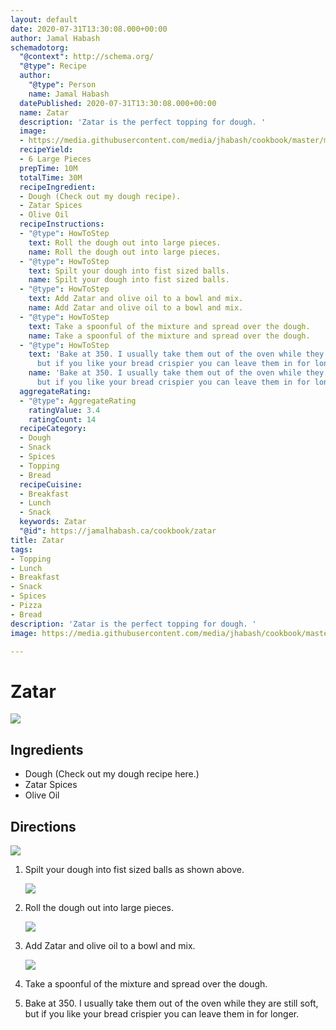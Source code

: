 ```yaml
---
layout: default
date: 2020-07-31T13:30:08.000+00:00
author: Jamal Habash
schemadotorg:
  "@context": http://schema.org/
  "@type": Recipe
  author:
    "@type": Person
    name: Jamal Habash
  datePublished: 2020-07-31T13:30:08.000+00:00
  name: Zatar
  description: 'Zatar is the perfect topping for dough. '
  image:
  - https://media.githubusercontent.com/media/jhabash/cookbook/master/media/zatar-pie-manakeesh.jpg
  recipeYield:
  - 6 Large Pieces
  prepTime: 10M
  totalTime: 30M
  recipeIngredient:
  - Dough (Check out my dough recipe).
  - Zatar Spices
  - Olive Oil
  recipeInstructions:
  - "@type": HowToStep
    text: Roll the dough out into large pieces.
    name: Roll the dough out into large pieces.
  - "@type": HowToStep
    text: Spilt your dough into fist sized balls.
    name: Spilt your dough into fist sized balls.
  - "@type": HowToStep
    text: Add Zatar and olive oil to a bowl and mix.
    name: Add Zatar and olive oil to a bowl and mix.
  - "@type": HowToStep
    text: Take a spoonful of the mixture and spread over the dough.
    name: Take a spoonful of the mixture and spread over the dough.
  - "@type": HowToStep
    text: 'Bake at 350. I usually take them out of the oven while they are still soft,
      but if you like your bread crispier you can leave them in for longer. '
    name: 'Bake at 350. I usually take them out of the oven while they are still soft,
      but if you like your bread crispier you can leave them in for longer. '
  aggregateRating:
  - "@type": AggregateRating
    ratingValue: 3.4
    ratingCount: 14
  recipeCategory:
  - Dough
  - Snack
  - Spices
  - Topping
  - Bread
  recipeCuisine:
  - Breakfast
  - Lunch
  - Snack
  keywords: Zatar
  "@id": https://jamalhabash.ca/cookbook/zatar
title: Zatar
tags:
- Topping
- Lunch
- Breakfast
- Snack
- Spices
- Pizza
- Bread
description: 'Zatar is the perfect topping for dough. '
image: https://media.githubusercontent.com/media/jhabash/cookbook/master/media/zatar-pie-manakeesh.jpg

---
```

# Zatar

![](https://media.githubusercontent.com/media/jhabash/cookbook/master/media/zatar-pie-manakeesh.jpg)

## Ingredients

* Dough (Check out my dough recipe here.)
* Zatar Spices
* Olive Oil

## Directions

![](https://media.githubusercontent.com/media/jhabash/cookbook/master/media/screen-shot-2020-07-31-at-9-37-42-am.png)

1. Spilt your dough into fist sized balls as shown above.

   ![](https://media.githubusercontent.com/media/jhabash/cookbook/master/media/screen-shot-2020-07-31-at-9-41-29-am.png)
2. Roll the dough out into large pieces.

   ![](https://media.githubusercontent.com/media/jhabash/cookbook/master/media/screen-shot-2020-07-31-at-9-38-48-am.png)
3. Add Zatar and olive oil to a bowl and mix.

   ![](https://media.githubusercontent.com/media/jhabash/cookbook/master/media/screen-shot-2020-07-31-at-9-38-56-am.png)
4. Take a spoonful of the mixture and spread over the dough.
5. Bake at 350. I usually take them out of the oven while they are still soft, but if you like your bread crispier you can leave them in for longer.